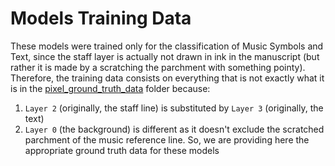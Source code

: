 # Models Training Data
These models were trained only for the classification of Music Symbols and Text, since the staff layer is actually not drawn in ink in the manuscript (but rather it is made by a scratching the parchment with something pointy). Therefore, the training data consists on everything that is not exactly what it is in the [pixel_ground_truth_data](../pixel_ground_truth_data) folder because: 

1. `Layer 2` (originally, the staff line) is substituted by `Layer 3` (originally, the text)
2. `Layer 0` (the background) is different as it doesn't exclude the scratched parchment of the music reference line. So, we are providing here the appropriate ground truth data for these models
